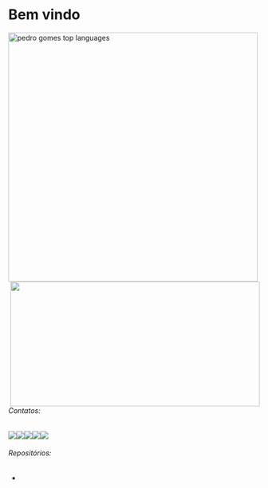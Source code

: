 # Bem vindo 

<img src="https://github-readme-stats.vercel.app/api/top-langs/?username=pedrogomes30&layout=compact&show_icons=true&theme=radical" alt="pedro gomes top languages"  width="500"  /><img src="https://github-readme-stats.vercel.app/api?username=pedrogomes30&theme=radical" width="500" height="250" align="right"/>

###### Contatos:
[<img src = "https://img.shields.io/badge/linkedin-%230077B5.svg?&style=for-the-badge&logo=linkedin&logoColor=white">](https://www.linkedin.com/in/pedro-gomes-027700aa/)[<img src = "https://img.shields.io/badge/instagram-%23E4405F.svg?&style=for-the-badge&logo=instagram&logoColor=white">](https://www.instagram.com/pedrogomes30/)[<img src = "https://img.shields.io/badge/facebook-%231877F2.svg?&style=for-the-badge&logo=facebook&logoColor=white">](https://www.facebook.com/pedro.gomes.33483)[<img src = "https://img.shields.io/badge/WhatsApp-25D366?style=for-the-badge&logo=whatsapp&logoColor=white" align="bottom" style="float:left">](https://api.whatsapp.com/send?1=pt_BR&phone=5522988015826)[<img src = "https://img.shields.io/badge/Microsoft_Outlook-0078D4?style=for-the-badge&logo=microsoft-outlook&logoColor=white" align="bottom" style="float:left">](mailto:pgs_cf@hotmail.com)

###### Repositórios:
- 
